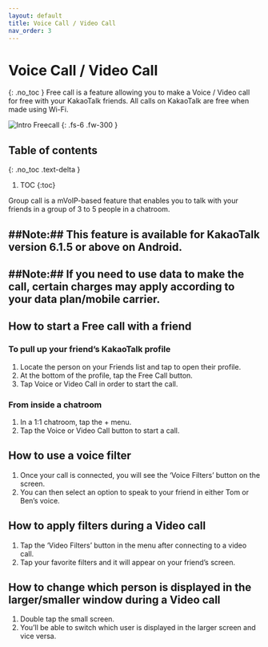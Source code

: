 ```yaml
---
layout: default
title: Voice Call / Video Call
nav_order: 3
---
```


# Voice Call / Video Call
{: .no_toc }
Free call is a feature allowing you to make a Voice / Video call for free with your KakaoTalk friends.
All calls on KakaoTalk are free when made using Wi-Fi.

![Intro Freecall](https://github.com/jstyle5/KakaoTalk-English-Version-Guide/blob/gh-pages/assets/images/intro-freecall.png?raw=true "VOICE CALL / VIDEO CALL")
{: .fs-6 .fw-300 }

## Table of contents
{: .no_toc .text-delta }

1. TOC
{:toc}

Group call is a mVoIP-based feature that enables you to talk with your friends in a group of 3 to 5 people in a chatroom.

##Note:## This feature is available for KakaoTalk version 6.1.5 or above on Android.
---
##Note:## If you need to use data to make the call, certain charges may apply according to your data plan/mobile carrier.
---

## How to start a Free call with a friend
### To pull up your friend’s KakaoTalk profile
1. Locate the person on your Friends list and tap to open their profile.
2. At the bottom of the profile, tap the Free Call button.
3. Tap Voice or Video Call in order to start the call.

### From inside a chatroom
1. In a 1:1 chatroom, tap the + menu.
2. Tap the Voice or Video Call button to start a call.

## How to use a voice filter
1. Once your call is connected, you will see the ‘Voice Filters’ button on the screen.
2. You can then select an option to speak to your friend in either Tom or Ben’s voice.

## How to apply filters during a Video call
1. Tap the ‘Video Filters’ button in the menu after connecting to a video call.
2. Tap your favorite filters and it will appear on your friend’s screen.

## How to change which person is displayed in the larger/smaller window during a Video call
1. Double tap the small screen.
2. You’ll be able to switch which user is displayed in the larger screen and vice versa.
